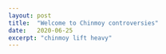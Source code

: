 ```yaml
---
layout: post
title:  "Welcome to Chinmoy controversies"
date:   2020-06-25
excerpt: "chinmoy lift heavy"
---
```

